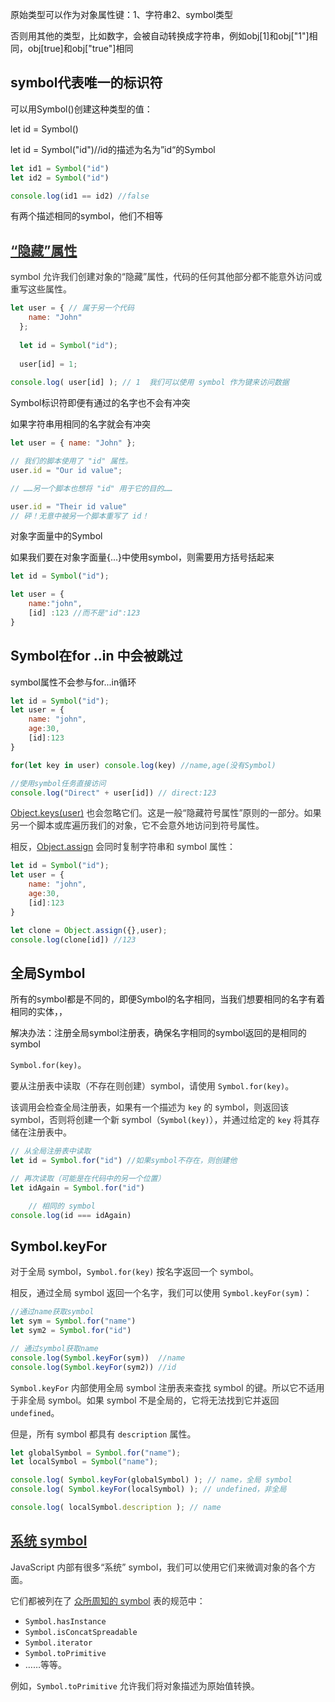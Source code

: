 原始类型可以作为对象属性键：1、字符串2、symbol类型



否则用其他的类型，比如数字，会被自动转换成字符串，例如obj[1]和obj["1"]相同，obj[true]和obj["true"]相同



## symbol代表唯一的标识符
可以用Symbol()创建这种类型的值：

let id = Symbol()



let id = Symbol("id")//id的描述为名为”id“的Symbol

```javascript
let id1 = Symbol("id")
let id2 = Symbol("id")

console.log(id1 == id2) //false
```

有两个描述相同的symbol，他们不相等

## [<font style="color:rgb(49, 49, 48);">“隐藏”属性</font>](https://zh.javascript.info/symbol#yin-cang-shu-xing)
<font style="color:rgb(49, 49, 48);">symbol 允许我们创建对象的“隐藏”属性，代码的任何其他部分都不能意外访问或重写这些属性。</font>

```javascript
let user = { // 属于另一个代码
    name: "John"
  };
  
  let id = Symbol("id");
  
  user[id] = 1;
  
console.log( user[id] ); // 1  我们可以使用 symbol 作为键来访问数据
```

Symbol标识符即便有通过的名字也不会有冲突

如果字符串用相同的名字就会有冲突

```javascript
let user = { name: "John" };

// 我们的脚本使用了 "id" 属性。
user.id = "Our id value";

// ……另一个脚本也想将 "id" 用于它的目的……

user.id = "Their id value"
// 砰！无意中被另一个脚本重写了 id！
```



对象字面量中的Symbol

如果我们要在对象字面量{...}中使用symbol，则需要用方括号括起来

```javascript
let id = Symbol("id");

let user = {
    name:"john",
    [id] :123 //而不是"id":123
}
```

## Symbol在for ..in 中会被跳过
symbol属性不会参与for...in循环

```javascript
let id = Symbol("id");
let user = {
    name: "john",
    age:30,
    [id]:123
}

for(let key in user) console.log(key) //name,age(没有Symbol)

//使用symbol任务直接访问
console.log("Direct" + user[id]) // direct:123
```

[<font style="color:rgb(49, 49, 48);">Object.keys(user)</font>](https://developer.mozilla.org/en-US/docs/Web/JavaScript/Reference/Global_Objects/Object/keys)<font style="color:rgb(49, 49, 48);"> </font><font style="color:rgb(49, 49, 48);">也会忽略它们。这是一般“隐藏符号属性”原则的一部分。如果另一个脚本或库遍历我们的对象，它不会意外地访问到符号属性。</font>

<font style="color:rgb(49, 49, 48);">相反，</font>[<font style="color:rgb(49, 49, 48);">Object.assign</font>](https://developer.mozilla.org/zh/docs/Web/JavaScript/Reference/Global_Objects/Object/assign)<font style="color:rgb(49, 49, 48);"> 会同时复制字符串和 symbol 属性：</font>

```javascript
let id = Symbol("id");
let user = {
    name: "john",
    age:30,
    [id]:123
}

let clone = Object.assign({},user);
console.log(clone[id]) //123
```



## 全局Symbol
所有的symbol都是不同的，即便Symbol的名字相同，当我们想要相同的名字有着相同的实体，，

解决办法：注册全局symbol注册表，确保名字相同的symbol返回的是相同的symbol

`Symbol.for(key)`<font style="color:rgb(49, 49, 48);">。</font>

<font style="color:rgb(49, 49, 48);">要从注册表中读取（不存在则创建）symbol，请使用 </font>`Symbol.for(key)`<font style="color:rgb(49, 49, 48);">。</font>

<font style="color:rgb(49, 49, 48);">该调用会检查全局注册表，如果有一个描述为 </font>`key`<font style="color:rgb(49, 49, 48);"> 的 symbol，则返回该 symbol，否则将创建一个新 symbol（</font>`Symbol(key)`<font style="color:rgb(49, 49, 48);">），并通过给定的 </font>`key`<font style="color:rgb(49, 49, 48);"> 将其存储在注册表中。</font>

```javascript
// 从全局注册表中读取
let id = Symbol.for("id") //如果symbol不存在，则创建他

// 再次读取（可能是在代码中的另一个位置）
let idAgain = Symbol.for("id")

    // 相同的 symbol
console.log(id === idAgain)
```



## Symbol.keyFor
<font style="color:rgb(49, 49, 48);">对于全局 symbol，</font>`Symbol.for(key)`<font style="color:rgb(49, 49, 48);"> 按名字返回一个 symbol。</font>

<font style="color:rgb(49, 49, 48);">相反，通过全局 symbol 返回一个名字，我们可以使用 </font>`Symbol.keyFor(sym)`<font style="color:rgb(49, 49, 48);">：</font>

```javascript
//通过name获取symbol
let sym = Symbol.for("name")
let sym2 = Symbol.for("id")

// 通过symbol获取name
console.log(Symbol.keyFor(sym))  //name
console.log(Symbol.keyFor(sym2)) //id
```

`Symbol.keyFor`<font style="color:rgb(49, 49, 48);"> </font><font style="color:rgb(49, 49, 48);">内部使用全局 symbol 注册表来查找 symbol 的键。所以它不适用于非全局 symbol。如果 symbol 不是全局的，它将无法找到它并返回</font><font style="color:rgb(49, 49, 48);"> </font>`undefined`<font style="color:rgb(49, 49, 48);">。</font>

<font style="color:rgb(49, 49, 48);">但是，所有 symbol 都具有 </font>`description`<font style="color:rgb(49, 49, 48);"> 属性。</font>

```javascript
let globalSymbol = Symbol.for("name");
let localSymbol = Symbol("name");

console.log( Symbol.keyFor(globalSymbol) ); // name，全局 symbol
console.log( Symbol.keyFor(localSymbol) ); // undefined，非全局

console.log( localSymbol.description ); // name
```

## [<font style="color:rgb(49, 49, 48);">系统 symbol</font>](https://zh.javascript.info/symbol#xi-tong-symbol)
<font style="color:rgb(49, 49, 48);">JavaScript 内部有很多“系统” symbol，我们可以使用它们来微调对象的各个方面。</font>

<font style="color:rgb(49, 49, 48);">它们都被列在了</font><font style="color:rgb(49, 49, 48);"> </font>[<font style="color:rgb(49, 49, 48);">众所周知的 symbol</font>](https://tc39.github.io/ecma262/#sec-well-known-symbols)<font style="color:rgb(49, 49, 48);"> </font><font style="color:rgb(49, 49, 48);">表的规范中：</font>

+ `Symbol.hasInstance`
+ `Symbol.isConcatSpreadable`
+ `Symbol.iterator`
+ `Symbol.toPrimitive`
+ <font style="color:rgb(49, 49, 48);">……等等。</font>

<font style="color:rgb(49, 49, 48);">例如，</font>`Symbol.toPrimitive`<font style="color:rgb(49, 49, 48);"> 允许我们将对象描述为原始值转换。</font>


